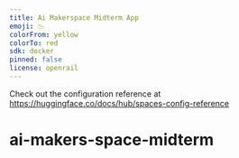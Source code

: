 ```yaml
---
title: Ai Makerspace Midterm App
emoji: 📉
colorFrom: yellow
colorTo: red
sdk: docker
pinned: false
license: openrail
---
```


Check out the configuration reference at https://huggingface.co/docs/hub/spaces-config-reference
# ai-makers-space-midterm
